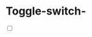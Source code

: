 # Toggle-switch-
<!DOCTYPE html>
<html>
<head>
  <title>My Website</title>
<style>
  root {
  --bg-color: white;
  --text-color: black;
}

@media (prefers-color-scheme: dark) {
  :root {
    --bg-color: black;
    --text-color: white;
  }
}

body {
  background-color: var(--bg-color);
  color: var(--text-color);
  display: grid;
  justify-content: center;
  align-items: center;
}

/* The switch - the box around the slider */

  
  

.switch {
 font-size: 17px;
 position: relative;
 display: flex;
 width: 62px;
 height: 35px;
 
 
}

/* Hide default HTML checkbox */
.switch input {
 opacity: 1;
 width: 0;
 height: 0;
}

/* The slider */
.slider {
 position: absolute;
 cursor: pointer;
 top: 0;
 left: 0;
 right: 0;
 bottom: 0px;
 background: #fff;
 transition: .4s;
 border-radius: 30px;
 border: 2px solid #ccc;
}

.slider:before {
 position: absolute;
 content: "";
 height: 1.9em;
 width: 1.9em;
 border-radius: 16px;
 left: 1.2px;
 top: 0;
 bottom: 0;
 background-color: white;
 box-shadow: 0 2px 5px #999999;
 transition: .4s;
}

input:checked + .slider {
 background-color: black;
 border: 1px solid transparent;
}

input:checked + .slider:before {
 transform: translateX(1.5em);
}

</style>
</head>
<body>
  <div id="switch">
 <label class="switch">
  <input type="checkbox" id="change-background-color-checkbox">
  <span class="slider"></span>
</label>
</div>
<script>
  const changeBackgroundColorCheckbox = document.querySelector('#change-background-color-checkbox');

  changeBackgroundColorCheckbox.addEventListener('change', () => {
    const backgroundColor = changeBackgroundColorCheckbox.checked ? 'white' : 'var(--bg-color)';
    document.body.style.backgroundColor = backgroundColor;
  });


  
  
   // This code is not necessary for the basic functionality of the website, but it can be used to add additional features, such as changing the background color when the user hovers over a button.


  </script>
</body>
</html>

